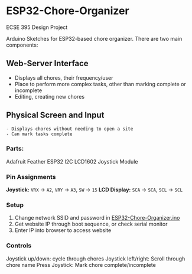 # ESP32-Chore-Organizer
 ECSE 395 Design Project
 
Arduino Sketches for ESP32-based chore organizer. There are two main components:
## Web-Server Interface
- Displays all chores, their frequency/user
- Place to perform more complex tasks, other than marking complete or incomplete
- Editing, creating new chores
## Physical Screen and Input
	- Displays chores without needing to open a site
	- Can mark tasks complete	

### Parts:
Adafruit Feather ESP32
I2C LCD1602
Joystick Module
### Pin Assignments
**Joystick:** `VRX` -> `A2`,  `VRY` -> `A3`, `SW` -> `15`
**LCD Display:** `SCA` -> `SCA`, `SCL` -> `SCL`

### Setup
1. Change network SSID and password in [ESP32-Chore-Organizer.ino](/ESP32-Chore-Organizer/ESP32-Chore-Organizer.ino) 
2. Get website IP through boot sequence, or check serial monitor
3. Enter IP into browser to access website
### Controls
Joystick up/down: cycle through chores
Joystick left/right: Scroll through chore name
Press Joystick: Mark chore complete/incomplete
